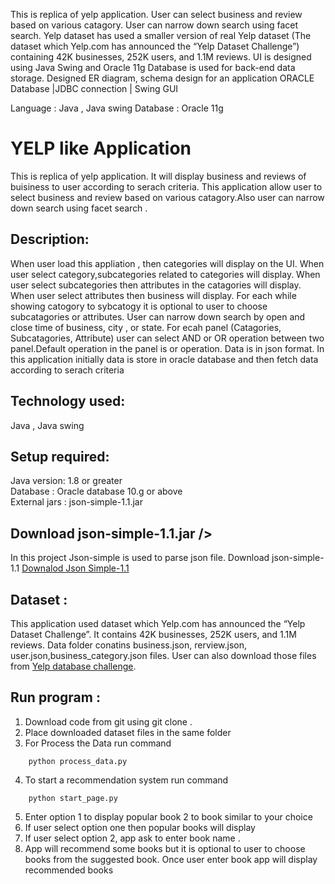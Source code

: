 This is replica of yelp application.
User can select business and review based on various catagory. User can narrow down search using facet search.
Yelp dataset has used a smaller version of real Yelp dataset 
(The dataset which Yelp.com has announced the “Yelp Dataset Challenge”) containing 42K businesses, 252K users, and 1.1M reviews.
UI is designed using Java Swing and Oracle 11g Database is used for back-end data storage.
Designed ER diagram, schema design for an application 
ORACLE Database |JDBC connection | Swing GUI

Language : Java , Java swing
Database : Oracle 11g

# YELP like Application

This is replica of yelp application. It will display business and reviews of buisiness to user according to serach criteria. This application allow user to select business and review based on various catagory.Also user can narrow down search using facet search .


## Description: 
When user load this appliation , then categories will display on the UI. When user select category,subcategories related to categories will display. When user select subcategories then attributes in the catagories will display. When user select attributes then business will display. For each while showing catogory to sybcatogy it is optional to user to choose subcatagories or attributes. User can narrow down search by open and close time of business, city , or state. For ecah panel (Catagories, Subcatagories, Attribute) user can select AND or OR operation between two panel.Default operation in the panel is or operation. Data is in json format. In this application initially data is store in oracle database and then fetch data according to serach criteria <br />

## Technology used: <br />
Java , Java swing <br />

## Setup required:<br />
Java version: 1.8 or greater<br />
Database : Oracle database 10.g or above<br />
External jars : json-simple-1.1.jar


## Download json-simple-1.1.jar />
In this project Json-simple is used to parse json file. 
Download json-simple-1.1 [Downalod Json Simple-1.1](http://www.java2s.com/Code/Jar/j/Downloadjsonsimple11jar.htm)


## Dataset :<br />
This application used dataset which Yelp.com has announced the “Yelp Dataset Challenge”. It contains 42K businesses, 252K users, and 1.1M reviews. Data folder conatins business.json, rerview.json, user.json,business_category.json files.
User can also download those files from  [Yelp database challenge](https://www.yelp.com/dataset).  

## Run program : <br />
1. Download code from git  using  git clone .
2. Place downloaded dataset files in the same folder
3. For Process the Data run command 
```
	python process_data.py
```	
4. To start a recommendation system run command 
```
	python start_page.py
```
5. Enter option 1 to display popular book 2 to book similar to your choice
6. If user select option one then popular books will display
7. If user select option 2, app ask to enter book name .
8. App will recommend some books but it is optional to user to choose books from the suggested book. Once user enter book app    will display recommended books
